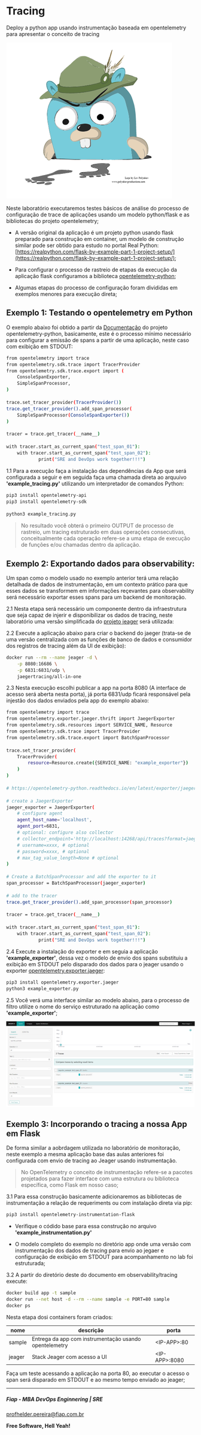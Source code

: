 # Tracing
Deploy a python app usando instrumentação baseada em opentelemetry para apresentar o conceito de tracing

![alt tag](https://github.com/FiapDevOps/observability/blob/f51fda6fcb4ad00777dd3012d6505c1c0800c6db/img-src/jeager_logo.png)


Neste laboratório executaremos testes básicos de análise do processo de configuração de trace de aplicações usando um modelo python/flask e as bibliotecas do projeto opentelemetry;

* A versão original da aplicação é um projeto python usando flask preparado para construção em container, um modelo de construção similar pode ser obtido para estudo no portal Real Python: [https://realpython.com/flask-by-example-part-1-project-setup/](https://realpython.com/flask-by-example-part-1-project-setup/);


* Para configurar o processo de rastreio de etapas da execução da aplicação flask configuramos a biblioteca [opentelemetry-python](https://opentelemetry-python.readthedocs.io/en/latest/getting-started.html);

* Algumas etapas do processo de configuração foram divididas em exemplos menores para execução direta;

## Exemplo 1: Testando o opentelemetry em Python

O exemplo abaixo foi obtido a partir da [Documentação](https://opentelemetry-python.readthedocs.io/) do projeto opentelemetry-python, basicamente, este é o processo mínimo necessário para configurar a emissão de spans a partir de uma aplicação, neste caso com exibição em STDOUT:

```sh
from opentelemetry import trace
from opentelemetry.sdk.trace import TracerProvider
from opentelemetry.sdk.trace.export import (
    ConsoleSpanExporter,
    SimpleSpanProcessor,
)

trace.set_tracer_provider(TracerProvider())
trace.get_tracer_provider().add_span_processor(
    SimpleSpanProcessor(ConsoleSpanExporter())
)

tracer = trace.get_tracer(__name__)

with tracer.start_as_current_span("test_span_01"):
    with tracer.start_as_current_span("test_span_02"):
            print("SRE and DevOps work together!!!")
```

1.1 Para a execução faça a instalação das dependências da App que será configurada a seguir e em seguida faça uma chamada direta ao arquuivo **'example_tracing.py'** utilizando um interpretador de comandos Python:

```sh
pip3 install opentelemetry-api
pip3 install opentelemetry-sdk

python3 example_tracing.py
```

> No resultado você obterá o primeiro OUTPUT de processo de rastreio, um tracing estruturado em duas operações consecutivas, conceitualmente cada operação refere-se a uma etapa de execução de funções e/ou chamadas dentro da aplicação.

## Exemplo 2: Exportando dados para observability:

Um span como o modelo usado no exemplo anterior terá uma relação detalhada de dados de instrumentação, em um contexto prático para que esses dados se transformem em informações reçevantes para observability será necessário exportar esses spans para um backend de monitoração.

2.1 Nesta etapa será necessário um componente dentro da infraestrutura que seja capaz de injerir e disponibilizar os dados de tracing, neste laboratório uma versão simplificada do [projeto jeager](https://www.jaegertracing.io/) será utilizada:

2.2 Execute a aplicação abaixo para criar o backend do jaeger (trata-se de uma versão centralizada com as funções de banco de dados e consumidor dos registros de tracing além da UI de exibição):

```sh
docker run --rm --name jeager -d \
    -p 8080:16686 \
    -p 6831:6831/udp \
    jaegertracing/all-in-one
```

2.3 Nesta execução escolhi publicar a app na porta 8080 (A interface de acesso será aberta nesta porta), já porta 6831/udp ficará responsável pela injestão dos dados enviados pela app do exemplo abaixo:

```sh
from opentelemetry import trace
from opentelemetry.exporter.jaeger.thrift import JaegerExporter
from opentelemetry.sdk.resources import SERVICE_NAME, Resource
from opentelemetry.sdk.trace import TracerProvider
from opentelemetry.sdk.trace.export import BatchSpanProcessor

trace.set_tracer_provider(
    TracerProvider(
        resource=Resource.create({SERVICE_NAME: "example_exporter"})
    )
)

# https://opentelemetry-python.readthedocs.io/en/latest/exporter/jaeger/jaeger.html

# create a JaegerExporter
jaeger_exporter = JaegerExporter(
    # configure agent
    agent_host_name='localhost',
    agent_port=6831,
    # optional: configure also collector
    # collector_endpoint='http://localhost:14268/api/traces?format=jaeger.thrift',
    # username=xxxx, # optional
    # password=xxxx, # optional
    # max_tag_value_length=None # optional
)

# Create a BatchSpanProcessor and add the exporter to it
span_processor = BatchSpanProcessor(jaeger_exporter)

# add to the tracer
trace.get_tracer_provider().add_span_processor(span_processor)

tracer = trace.get_tracer(__name__)

with tracer.start_as_current_span("test_span_01"):
    with tracer.start_as_current_span("test_span_02"):
            print("SRE and DevOps work together!!!")
```

2.4 Execute a instalação do exporter e em seguia a aplicação **'example_exporter'**, dessa vez o modelo de envio dos spans substituiu a exibição em STDOUT pelo disparado dos dados para o jeager usando o exporter [opentelemetry.exporter.jaeger](https://opentelemetry-python.readthedocs.io/en/latest/exporter/jaeger/jaeger.html):

```sh
pip3 install opentelemetry.exporter.jaeger
python3 example_exporter.py
```

2.5 Você verá uma interface similar ao modelo abaixo, para o processo de filtro utilize o nome do serviço estruturado na aplicação como **'example_exporter'**;

![alt tag](https://github.com/FiapDevOps/observability/blob/f51fda6fcb4ad00777dd3012d6505c1c0800c6db/img-src/jeager_01.png)


## Exemplo 3: Incorporando o tracing a nossa App em Flask

De forma similar a aobrdagem utilizada no laboratório de monitoração, neste exemplo a mesma aplicação base das aulas anteriores foi configurada  com envio de tracing ao Jeager usando instrumentação.

> No OpenTelemetry o conceito de instrumentação refere-se a pacotes projetados para fazer interface com uma estrutura ou biblioteca específica, como Flask em nosso caso;

3.1 Para essa construção basicamente adicionaremos as bibliotecas de instrumentação a relação de requeriments ou com instalação direta via pip:

```sh
pip3 install opentelemetry-instrumentation-flask
```

* Verifique o códido base para essa construção no arquivo **'example_instrumentation.py'**

* O modelo completo do exemplo no diretório app onde uma versão com instrumentação dos dados de tracing para envio ao jegaer e configuração de exibição em STDOUT para acompanhamento no lab foi estruturada;


3.2 A partir do diretório deste do documento em observability/tracing execute:

```sh
docker build app -t sample
docker run --net host -d --rm --name sample -e PORT=80 sample
docker ps
```

Nesta etapa dosi containers foram criados:

| nome | descrição                       | porta                             |
|------|---------------------------------|-----------------------------------|
| sample | Entrega da app com instrumentação usando opentelemetry           | \<IP-APP>:80                      |
| jeager | Stack Jeager com acesso a UI            | \<IP-APP>:8080                    |

Faça um teste acessando a aplicação na porta 80, ao executar o acesso o span será disparado em STDOUT e ao mesmo tempo enviado ao jeager;

---
##### Fiap - MBA DevOps Enginnering | SRE
profhelder.pereira@fiap.com.br

**Free Software, Hell Yeah!**
